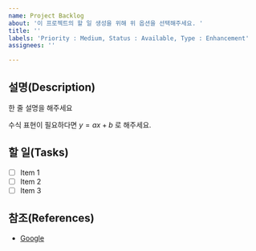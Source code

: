 ```yaml
---
name: Project Backlog
about: '이 프로젝트의 할 일 생성을 위해 위 옵션을 선택해주세요. '
title: ''
labels: 'Priority : Medium, Status : Available, Type : Enhancement'
assignees: ''

---
```


## 설명(Description)

한 줄 설명을 해주세요

수식 표현이 필요하다면 $y=ax+b$ 로 해주세요.

## 할 일(Tasks)

- [ ] Item 1
- [ ] Item 2
- [ ] Item 3

## 참조(References)

- [Google](https://www.google.com/)
